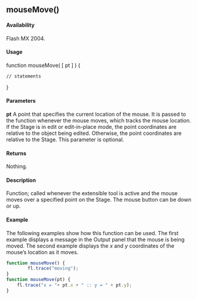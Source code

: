 ## mouseMove()

#### Availability

Flash MX 2004.

#### Usage

function mouseMove( [ pt ] ) {

    // statements
}

#### Parameters

**pt** A point that specifies the current location of the mouse. It is passed to the function whenever the mouse moves, which tracks the mouse location. If the Stage is in edit or edit-in-place mode, the point coordinates are relative to the object being edited. Otherwise, the point coordinates are relative to the Stage. This parameter is optional.

#### Returns

Nothing.

#### Description

Function; called whenever the extensible tool is active and the mouse moves over a specified point on the Stage. The mouse button can be down or up.

#### Example

The following examples show how this function can be used. The first example displays a message in the Output panel that the mouse is being moved. The second example displays the *x* and *y* coordinates of the mouse’s location as it moves.

```javascript
function mouseMove() { 
        fl.trace("moving");
}
function mouseMove(pt) {
    fl.trace("x = "+ pt.x + " :: y = " + pt.y);
}

```